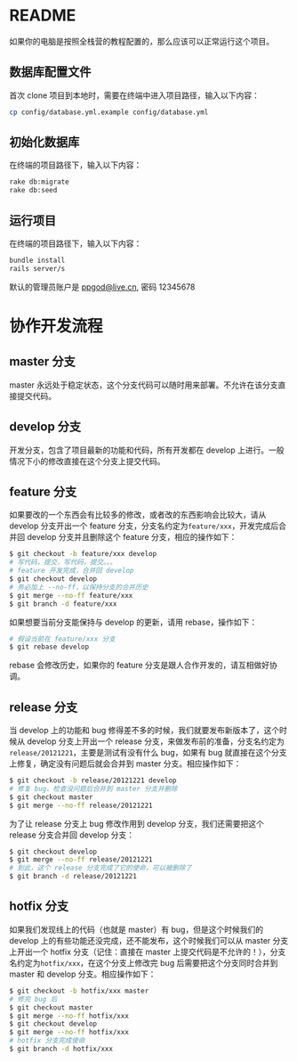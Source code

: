 # README

如果你的电脑是按照全栈营的教程配置的，那么应该可以正常运行这个项目。

## 数据库配置文件
首次 clone 项目到本地时，需要在终端中进入项目路径，输入以下内容：
```bash
cp config/database.yml.example config/database.yml
```

## 初始化数据库

在终端的项目路径下，输入以下内容：
```bash
rake db:migrate
rake db:seed
```

## 运行项目

在终端的项目路径下，输入以下内容：
```bash
bundle install
rails server/s
```

默认的管理员账户是 ppgod@live.cn, 密码 12345678

# 协作开发流程

## master 分支

master 永远处于稳定状态，这个分支代码可以随时用来部署。不允许在该分支直接提交代码。

## develop 分支

开发分支，包含了项目最新的功能和代码，所有开发都在 develop 上进行。一般情况下小的修改直接在这个分支上提交代码。

## feature 分支

如果要改的一个东西会有比较多的修改，或者改的东西影响会比较大，请从 develop 分支开出一个 feature 分支，分支名约定为`feature/xxx`，开发完成后合并回 develop 分支并且删除这个 feature 分支，相应的操作如下：

```bash
$ git checkout -b feature/xxx develop
# 写代码，提交，写代码，提交。。。
# feature 开发完成，合并回 develop
$ git checkout develop
# 务必加上 --no-ff，以保持分支的合并历史
$ git merge --no-ff feature/xxx
$ git branch -d feature/xxx
```

如果想要当前分支能保持与 develop 的更新，请用 rebase，操作如下：

```bash
# 假设当前在 feature/xxx 分支
$ git rebase develop
```

rebase 会修改历史，如果你的 feature 分支是跟人合作开发的，请互相做好协调。

## release 分支

当 develop 上的功能和 bug 修得差不多的时候，我们就要发布新版本了，这个时候从 develop 分支上开出一个 release 分支，来做发布前的准备，分支名约定为`release/20121221`，主要是测试有没有什么 bug，如果有 bug 就直接在这个分支上修复，确定没有问题后就会合并到 master 分支。相应操作如下：

```bash
$ git checkout -b release/20121221 develop
# 修复 bug、检查没问题后合并到 master 分支并删除
$ git checkout master
$ git merge --no-ff release/20121221
```

为了让 release 分支上 bug 修改作用到 develop 分支，我们还需要把这个 release 分支合并回 develop 分支：

```bash
$ git checkout develop
$ git merge --no-ff release/20121221
# 到此，这个 release 分支完成了它的使命，可以被删除了
$ git branch -d release/20121221
```

## hotfix 分支

如果我们发现线上的代码（也就是 master）有 bug，但是这个时候我们的 develop 上的有些功能还没完成，还不能发布，这个时候我们可以从 master 分支上开出一个 hotfix 分支（记住：直接在 master 上提交代码是不允许的！），分支名约定为`hotfix/xxx`，在这个分支上修改完 bug 后需要把这个分支同时合并到 master 和 develop 分支。相应操作如下：

```bash
$ git checkout -b hotfix/xxx master
# 修完 bug 后
$ git checkout master
$ git merge --no-ff hotfix/xxx
$ git checkout develop
$ git merge --no-ff hotfix/xxx
# hotfix 分支完成使命
$ git branch -d hotfix/xxx
```
